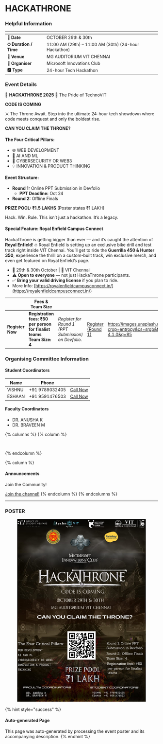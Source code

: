 # HACKATHRONE

### Helpful Information

<table data-view="cards"><thead><tr><th></th><th></th></tr></thead><tbody><tr><td><strong>📅 Date</strong></td><td>OCTOBER 29th &#x26; 30th</td></tr><tr><td><strong>⏱ Duration / Time</strong></td><td>11:00 AM (29th) – 11:00 AM (30th) (24-hour Hackathon)</td></tr><tr><td><strong>📍 Venue</strong></td><td>MG AUDITORIUM VIT CHENNAI</td></tr><tr><td><strong>👤 Organiser</strong></td><td>Microsoft Innovations Club</td></tr><tr><td><strong>🅰️ Type</strong></td><td>24-hour Tech Hackathon</td></tr></tbody></table>

### Event Details

👑 **HACKATHRONE 2025** 👑 The Pride of TechnoVIT

**CODE IS COMING**

⚔️ The Throne Await. Step into the ultimate 24-hour tech showdown where code meets conquest and only the boldest rise.

**CAN YOU CLAIM THE THRONE?**

#### The Four Critical Pillars:

* 🌐 WEB DEVELOPMENT
* 🤖 AI AND ML
* 🔐 CYBERSECURITY OR WEB3
* 💡 INNOVATION & PRODUCT THINKING

#### Event Structure:

* **Round 1:** Online PPT Submission in Devfolio
  * **PPT Deadline:** Oct 24
* **Round 2:** Offline Finals

**PRIZE POOL: ₹1.5 LAKHS** (Poster states ₹1 LAKH)

Hack. Win. Rule. This isn’t just a hackathon. It’s a legacy.

#### Special Feature: Royal Enfield Campus Connect

HackaThrone is getting bigger than ever — and it’s caught the attention of **Royal Enfield**! 🔥 Royal Enfield is setting up an exclusive bike drill and test track right inside VIT Chennai. You’ll get to ride the **Guerrilla 450 & Hunter 350**, experience the thrill on a custom-built track, win exclusive merch, and even get featured on Royal Enfield’s page.

* 📅 29th & 30th October | 📍 VIT Chennai
* ⚠️ **Open to everyone** — not just HackaThrone participants.
* ✅ **Bring your valid driving license** if you plan to ride.
* More Info: [https://royalenfieldcampusconnect.in/](https://royalenfieldcampusconnect.in/)

<table data-card-size="large" data-view="cards" data-full-width="false"><thead><tr><th></th><th>Fees &#x26; Team Size</th><th></th><th></th><th data-hidden data-card-cover data-type="image">Cover image</th></tr></thead><tbody><tr><td><h4>Register Now</h4></td><td><strong>Registration fees: ₹50 per person for finalist teams</strong><br><strong>Team Size: 4</strong></td><td><em>Register for Round 1 (PPT Submission) on Devfolio.</em></td><td><a href="https://hackathrone25.devfolio.co/overview" class="button primary" data-icon="rocket-launch">Register (Round 1)</a></td><td><a href="https://images.unsplash.com/photo-1607000975574-0b425df6975a?crop=entropy&#x26;cs=srgb&#x26;fm=jpg&#x26;ixid=M3wxOTcwMjR8MHwxfHNlYXJjaHwxfHxnbyUyMGZvciUyMGl0fGVufDB8fHx8MTc2MTMwMTA2N3ww&#x26;ixlib=rb-4.1.0&#x26;q=85">https://images.unsplash.com/photo-1607000975574-0b425df6975a?crop=entropy&#x26;cs=srgb&#x26;fm=jpg&#x26;ixid=M3wxOTcwMjR8MHwxfHNlYXJjaHwxfHxnbyUyMGZvciUyMGl0fGVufDB8fHx8MTc2MTMwMTA2N3ww&#x26;ixlib=rb-4.1.0&#x26;q=85</a></td></tr></tbody></table>

### Organising Committee Information

#### Student Coordinators

<table data-card-size="large" data-view="cards"><thead><tr><th>Name</th><th>Phone</th><th></th></tr></thead><tbody><tr><td>VISHNU</td><td>+91 9789032405</td><td><a href="tel:+919789032405" class="button secondary">Call Now</a></td></tr><tr><td>ESHAAN</td><td>+91 9591476503</td><td><a href="tel:+919591476503" class="button secondary">Call Now</a></td></tr></tbody></table>

#### Faculty Coordinators

* DR. ANUSHA K
* DR. BRAVEEN M

{% columns %}
{% column %}
<figure><img src="https://images.unsplash.com/photo-1650897877751-4446f52a0cb3?crop=entropy&#x26;cs=srgb&#x26;fm=jpg&#x26;ixid=M3wxOTcwMjR8MHwxfHNlYXJjaHw2fHxhbm5vdW5jZW1lbnR8ZW58MHx8fHwxNzYxMjQ2MzUxfDA&#x26;ixlib=rb-4.1.0&#x26;q=85" alt=""><figcaption></figcaption></figure>
{% endcolumn %}

{% column %}
#### Announcements

Join the Community!

<a href="https://chat.whatsapp.com/I4YqAqGNc8M0Pkxbqlc9nb" class="button primary" data-icon="bullhorn">Join the channel!</a>
{% endcolumn %}
{% endcolumns %}

***

### POSTER

<figure><img src="../../.gitbook/assets/image (2).png" alt=""><figcaption></figcaption></figure>

{% hint style="success" %}
#### Auto-generated Page

This page was auto-generated by processing the event poster and its accompanying description.
{% endhint %}
